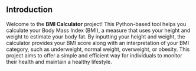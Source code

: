 ## Introduction

Welcome to the **BMI Calculator** project! This Python-based tool helps you calculate your Body Mass Index (BMI), a measure that uses your height and weight to estimate your body fat. By inputting your height and weight, the calculator provides your BMI score along with an interpretation of your BMI category, such as underweight, normal weight, overweight, or obesity. This project aims to offer a simple and efficient way for individuals to monitor their health and maintain a healthy lifestyle.
